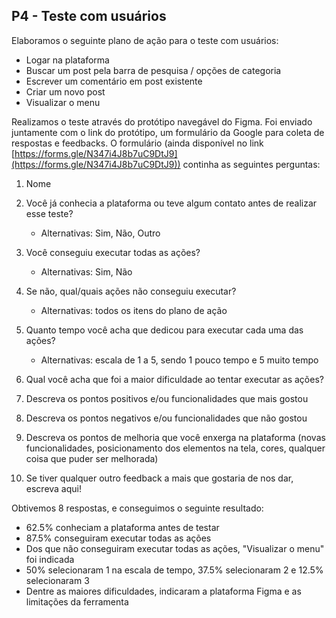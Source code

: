 ## P4 - Teste com usuários

Elaboramos o seguinte plano de ação para o teste com usuários:

- Logar na plataforma 
- Buscar um post pela barra de pesquisa / opções de categoria
- Escrever um comentário em post existente
- Criar um novo post
- Visualizar o menu

Realizamos o teste através do protótipo navegável do Figma. Foi enviado juntamente com o link do protótipo, um formulário da Google para coleta de respostas e feedbacks. O formulário (ainda disponível no link [https://forms.gle/N347i4J8b7uC9DtJ9](https://forms.gle/N347i4J8b7uC9DtJ9)) continha as seguintes perguntas:

1. Nome

2. Você já conhecia a plataforma ou teve algum contato antes de realizar esse teste? 
    - Alternativas: Sim, Não, Outro

3. Você conseguiu executar todas as ações?
    - Alternativas: Sim, Não

4. Se não, qual/quais ações não conseguiu executar?
    - Alternativas: todos os itens do plano de ação

5. Quanto tempo você acha que dedicou para executar cada uma das ações?
    - Alternativas: escala de 1 a 5, sendo 1 pouco tempo e 5 muito tempo

6. Qual você acha que foi a maior dificuldade ao tentar executar as ações?

7. Descreva os pontos positivos e/ou funcionalidades que mais gostou 

8. Descreva os pontos negativos e/ou funcionalidades que não gostou

9. Descreva os pontos de melhoria que você enxerga na plataforma (novas funcionalidades, posicionamento dos elementos na tela, cores, qualquer coisa que puder ser melhorada)

10. Se tiver qualquer outro feedback a mais que gostaria de nos dar, escreva aqui! 

Obtivemos 8 respostas, e conseguimos o seguinte resultado:

- 62.5% conheciam a plataforma antes de testar
- 87.5% conseguiram executar todas as ações
- Dos que não conseguiram executar todas as ações, "Visualizar o menu" foi indicada
- 50% selecionaram 1 na escala de tempo, 37.5% selecionaram 2 e 12.5% selecionaram 3
- Dentre as maiores dificuldades, indicaram a plataforma Figma e as limitações da ferramenta


